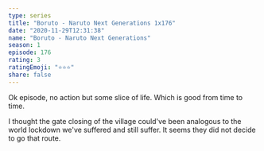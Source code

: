 ```yaml
---
type: series
title: "Boruto - Naruto Next Generations 1x176"
date: "2020-11-29T12:31:38"
name: "Boruto - Naruto Next Generations"
season: 1
episode: 176
rating: 3
ratingEmoji: "⭐️⭐️⭐️"
share: false
---
```


Ok episode, no action but some slice of life. Which is good from time to time.

I thought the gate closing of the village could've been analogous to the world lockdown we've suffered and still suffer. It seems they did not decide to go that route.
